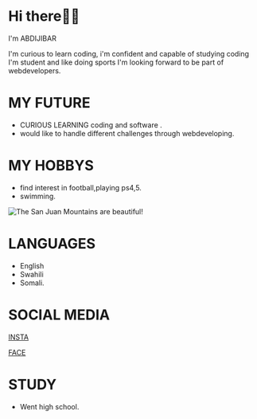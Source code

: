 # Hi there👋🏻

I'm ABDIJIBAR

I'm curious to learn coding,
i'm confident and capable of studying coding
I'm student and like doing sports
I'm looking forward to be part of webdevelopers.

# MY FUTURE

- CURIOUS LEARNING coding and software .
- would like to handle different challenges through webdeveloping.

# MY HOBBYS

- find interest in football,playing ps4,5.
- swimming.

![The San Juan Mountains are beautiful!](/assets/images/san-juan-mountains.jpg "San Juan Mountains")

# LANGUAGES

- English
- Swahili
- Somali.

# SOCIAL MEDIA

[INSTA](https://www.instagram.com/abdijabbar_shire/)

[FACE](https://www.facebook.com/abdimahad.samatar/)



#  STUDY

*  Went high school.




















